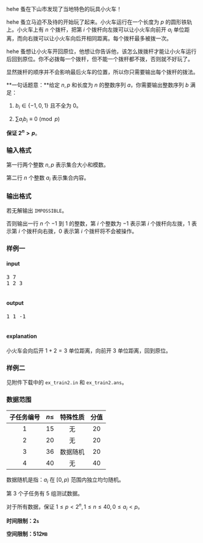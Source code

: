 hehe 蚤在下山市发现了当地特色的玩具小火车！

hehe 蚤立马迫不及待的开始玩了起来。小火车运行在一个长度为 $p$ 的圆形铁轨上。小火车上有 $n$ 个拨杆，把第 $i$ 个拨杆向左拨可以让小火车向前开 $a_i$ 单位距离，而向右拨可以让小火车向后开相同距离。每个拨杆最多被拨一次。

hehe 蚤想让小火车开回原位，他想让你告诉他，该怎么拨拨杆才能让小火车运行后回到原位。你不必拨每一个拨杆，但不能一个拨杆都不拨，否则就不好玩了。

显然拨杆的顺序并不会影响最后火车的位置，所以你只需要输出每个拨杆的拨法。

**一句话题意：**给定 $n,p$ 和长度为 $n$ 的整数序列 $a$，你需要输出整数序列 $b$ 满足：

1. $b_i\in \{-1,0,1\}$ 且不全为 $0$。

2. $\sum a_ib_i\equiv 0\pmod p$

**保证 $2^n\gt p$**。

### 输入格式

第一行两个整数 $n,p$ 表示集合大小和模数。

第二行 $n$ 个整数 $a_i$ 表示集合内容。

### 输出格式

若无解输出 `IMPOSSIBLE`。

否则输出一行 $n$ 个 $-1$ 到 $1$ 的整数，第 $i$ 个整数为 $-1$ 表示第 $i$ 个拨杆向左拨，$1$ 表示第 $i$ 个拨杆向右拨，$0$ 表示第 $i$ 个拨杆将不会被操作。

### 样例一

#### input
<pre>
3 7
1 2 3

</pre>

#### output
<pre>
1 1 -1

</pre>

#### explanation

小火车会向后开 $1+2=3$ 单位距离，向前开 $3$ 单位距离，回到原位。

### 样例二

见附件下载中的 `ex_train2.in` 和 `ex_train2.ans`。

### 数据范围

|子任务编号|$n\leq$|特殊性质|分值|
|:-:|:-:|:-:|:-:|
|$1$|$15$|无|$20$|
|$2$|$20$|无|$20$|
|$3$|$36$|数据随机|$20$|
|$4$|$40$|无|$40$|

数据随机是指：$a_i$ 在 $[0,p)$ 范围内独立均匀随机。

第 $3$ 个子任务有 $5$ 组测试数据。

对于所有数据，保证 $1\leq p\lt 2^n, 1\leq n\leq 40,0\leq a_i\lt p$。

**时间限制：$2\texttt{s}$**

**空间限制：$512\texttt{MB}$**